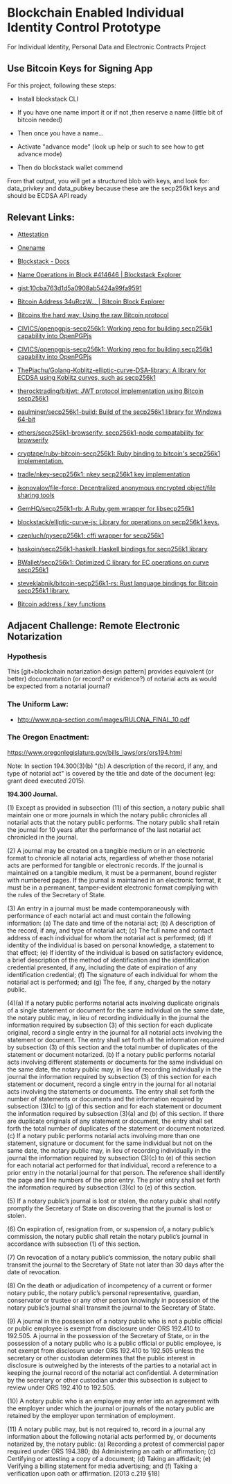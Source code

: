 # Blockchain Enabled Individual Identity Control Prototype

For Individual Identity, Personal Data and Electronic Contracts Project

## Use Bitcoin Keys for Signing App

For this project, following these steps:

* Install blockstack CLI

* If you have one name import it or if not ,then reserve a name (little bit of  bitcoin needed)

* Then once you have a name...

* Activate "advance mode" (look up help or such to see how to get advance mode)

* Then do blockstack wallet commend

From that output, you will get a structured blob with keys, and look for: data_privkey and data_pubkey because these are the secp256k1 keys and should be ECDSA API ready

## Relevant Links: 

* [Attestation](https://github.com/decentralized-identity/attestations/tree/master/implementations/azure)

* [Onename](https://onename.com/settings)

* [Blockstack - Docs](https://blockstack.org/docs)

* [Name Operations in Block #414646 | Blockstack Explorer](https://explorer.blockstack.org/nameops/414646)

* [gist:10cba763d1d5a0908ab5424a99fa9591](https://gist.github.com/jwalsh/10cba763d1d5a0908ab5424a99fa9591)

* [Bitcoin Address 34uRczW... | Bitcoin Block Explorer](https://blockexplorer.com/address/34uRczWSFuVUESrBk3q1PdV8LePKCZp9An)

* [Bitcoins the hard way: Using the raw Bitcoin protocol](http://www.righto.com/2014/02/bitcoins-hard-way-using-raw-bitcoin.html)

* [CIVICS/openpgpjs-secp256k1: Working repo for building secp256k1 capability into OpenPGPjs](https://github.com/CIVICS/openpgpjs-secp256k1)

* [CIVICS/openpgpjs-secp256k1: Working repo for building secp256k1 capability into OpenPGPjs](https://github.com/CIVICS/openpgpjs-secp256k1#encrypt-and-decrypt-string-data-with-pgp-keys)

* [ThePiachu/Golang-Koblitz-elliptic-curve-DSA-library: A library for ECDSA using Koblitz curves, such as secp256k1](https://github.com/ThePiachu/Golang-Koblitz-elliptic-curve-DSA-library)

* [therocktrading/bitjwt: JWT protocol implementation using Bitcoin secp256k1](https://github.com/therocktrading/bitjwt)

* [paulminer/secp256k1-build: Build of the secp256k1 library for Windows 64-bit](https://github.com/paulminer/secp256k1-build)

* [ethers/secp256k1-browserify: secp256k1-node compatability for browserify](https://github.com/ethers/secp256k1-browserify)

* [cryptape/ruby-bitcoin-secp256k1: Ruby binding to bitcoin's secp256k1 implementation.](https://github.com/cryptape/ruby-bitcoin-secp256k1)

* [tradle/nkey-secp256k1: nkey secp256k1 key implementation](https://github.com/tradle/nkey-secp256k1)

* [ikonovalov/file-force: Decentralized anonymous encrypted object/file sharing tools](https://github.com/ikonovalov/file-force)

* [GemHQ/secp256k1-rb: A Ruby gem wrapper for libsecp256k1](https://github.com/GemHQ/secp256k1-rb)

* [blockstack/elliptic-curve-js: Library for operations on secp256k1 keys.](https://github.com/blockstack/elliptic-curve-js)

* [czepluch/pysecp256k1: cffi wrapper for secp256k1](https://github.com/czepluch/pysecp256k1)

* [haskoin/secp256k1-haskell: Haskell bindings for secp256k1 library](https://github.com/haskoin/secp256k1-haskell)

* [BWallet/secp256k1: Optimized C library for EC operations on curve secp256k1](https://github.com/BWallet/secp256k1)

* [steveklabnik/bitcoin-secp256k1-rs: Rust language bindings for Bitcoin secp256k1 library.](https://github.com/steveklabnik/bitcoin-secp256k1-rs)

* [Bitcoin address / key functions](https://gist.github.com/shirriff/8e6b5650361bbe78a055)

## Adjacent Challenge: Remote Electronic Notarization

### Hypothesis

This [git+blockchain notarization design pattern] provides equivalent (or better) documentation (or record? or evidence?) of notarial acts as would be expected from a notarial journal?

### The Uniform Law:

* http://www.npa-section.com/images/RULONA_FINAL_10.pdf

### The Oregon Enactment:

https://www.oregonlegislature.gov/bills_laws/ors/ors194.html

Note: In section 194.300(3)(b) "(b) A description of the record, if any, and type of notarial act" is covered by the title and date of the document (eg: grant deed executed 2015).

  **194.300 Journal.** 
  
  (1) Except as provided in subsection (11) of this section, a notary public shall maintain one or more journals in which the notary public chronicles all notarial acts that the notary public performs. The notary public shall retain the journal for 10 years after the performance of the last notarial act chronicled in the journal.

(2) A journal may be created on a tangible medium or in an electronic format to chronicle all notarial acts, regardless of whether those notarial acts are performed for tangible or electronic records. If the journal is maintained on a tangible medium, it must be a permanent, bound register with numbered pages. If the journal is maintained in an electronic format, it must be in a permanent, tamper-evident electronic format complying with the rules of the Secretary of State.

(3) An entry in a journal must be made contemporaneously with performance of each notarial act and must contain the following information:
      (a) The date and time of the notarial act;
      (b) A description of the record, if any, and type of notarial act;
      (c) The full name and contact address of each individual for whom the notarial act is performed;
      (d) If identity of the individual is based on personal knowledge, a statement to that effect;
      (e) If identity of the individual is based on satisfactory evidence, a brief description of the method of identification and the identification credential presented, if any, including the date of expiration of any identification credential;
      (f) The signature of each individual for whom the notarial act is performed; and
      (g) The fee, if any, charged by the notary public.

(4)(a) If a notary public performs notarial acts involving duplicate originals of a single statement or document for the same individual on the same date, the notary public may, in lieu of recording individually in the journal the information required by subsection (3) of this section for each duplicate original, record a single entry in the journal for all notarial acts involving the statement or document. The entry shall set forth all the information required by subsection (3) of this section and the total number of duplicates of the statement or document notarized.
      (b) If a notary public performs notarial acts involving different statements or documents for the same individual on the same date, the notary public may, in lieu of recording individually in the journal the information required by subsection (3) of this section for each statement or document, record a single entry in the journal for all notarial acts involving the statements or documents. The entry shall set forth the number of statements or documents and the information required by subsection (3)(c) to (g) of this section and for each statement or document the information required by subsection (3)(a) and (b) of this section. If there are duplicate originals of any statement or document, the entry shall set forth the total number of duplicates of the statement or document notarized.
      (c) If a notary public performs notarial acts involving more than one statement, signature or document for the same individual but not on the same date, the notary public may, in lieu of recording individually in the journal the information required by subsection (3)(c) to (e) of this section for each notarial act performed for that individual, record a reference to a prior entry in the notarial journal for that person. The reference shall identify the page and line numbers of the prior entry. The prior entry shall set forth the information required by subsection (3)(c) to (e) of this section.

(5) If a notary public’s journal is lost or stolen, the notary public shall notify promptly the Secretary of State on discovering that the journal is lost or stolen.

(6) On expiration of, resignation from, or suspension of, a notary public’s commission, the notary public shall retain the notary public’s journal in accordance with subsection (1) of this section.

(7) On revocation of a notary public’s commission, the notary public shall transmit the journal to the Secretary of State not later than 30 days after the date of revocation.

(8) On the death or adjudication of incompetency of a current or former notary public, the notary public’s personal representative, guardian, conservator or trustee or any other person knowingly in possession of the notary public’s journal shall transmit the journal to the Secretary of State.

(9) A journal in the possession of a notary public who is not a public official or public employee is exempt from disclosure under ORS 192.410 to 192.505. A journal in the possession of the Secretary of State, or in the possession of a notary public who is a public official or public employee, is not exempt from disclosure under ORS 192.410 to 192.505 unless the secretary or other custodian determines that the public interest in disclosure is outweighed by the interests of the parties to a notarial act in keeping the journal record of the notarial act confidential. A determination by the secretary or other custodian under this subsection is subject to review under ORS 192.410 to 192.505.

(10) A notary public who is an employee may enter into an agreement with the employer under which the journal or journals of the notary public are retained by the employer upon termination of employment.

(11) A notary public may, but is not required to, record in a journal any information about the following notarial acts performed by, or documents notarized by, the notary public:
      (a) Recording a protest of commercial paper required under ORS 194.380;
      (b) Administering an oath or affirmation;
      (c) Certifying or attesting a copy of a document;
      (d) Taking an affidavit;
      (e) Verifying a billing statement for media advertising; and
      (f) Taking a verification upon oath or affirmation. [2013 c.219 §18]

